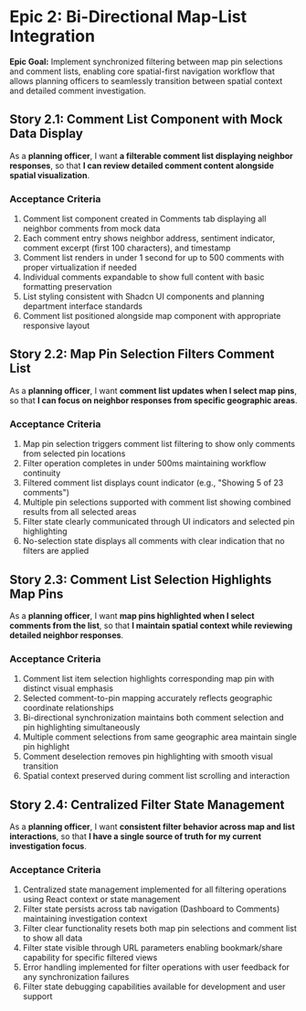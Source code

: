 # Epic 2: Bi-Directional Map-List Integration

**Epic Goal:** Implement synchronized filtering between map pin selections and comment lists, enabling core spatial-first navigation workflow that allows planning officers to seamlessly transition between spatial context and detailed comment investigation.

## Story 2.1: Comment List Component with Mock Data Display

As a **planning officer**,
I want **a filterable comment list displaying neighbor responses**,
so that **I can review detailed comment content alongside spatial visualization**.

### Acceptance Criteria
1. Comment list component created in Comments tab displaying all neighbor comments from mock data
2. Each comment entry shows neighbor address, sentiment indicator, comment excerpt (first 100 characters), and timestamp
3. Comment list renders in under 1 second for up to 500 comments with proper virtualization if needed
4. Individual comments expandable to show full content with basic formatting preservation
5. List styling consistent with Shadcn UI components and planning department interface standards
6. Comment list positioned alongside map component with appropriate responsive layout

## Story 2.2: Map Pin Selection Filters Comment List

As a **planning officer**,
I want **comment list updates when I select map pins**,
so that **I can focus on neighbor responses from specific geographic areas**.

### Acceptance Criteria
1. Map pin selection triggers comment list filtering to show only comments from selected pin locations
2. Filter operation completes in under 500ms maintaining workflow continuity
3. Filtered comment list displays count indicator (e.g., "Showing 5 of 23 comments")
4. Multiple pin selections supported with comment list showing combined results from all selected areas
5. Filter state clearly communicated through UI indicators and selected pin highlighting
6. No-selection state displays all comments with clear indication that no filters are applied

## Story 2.3: Comment List Selection Highlights Map Pins

As a **planning officer**,
I want **map pins highlighted when I select comments from the list**,
so that **I maintain spatial context while reviewing detailed neighbor responses**.

### Acceptance Criteria
1. Comment list item selection highlights corresponding map pin with distinct visual emphasis
2. Selected comment-to-pin mapping accurately reflects geographic coordinate relationships
3. Bi-directional synchronization maintains both comment selection and pin highlighting simultaneously
4. Multiple comment selections from same geographic area maintain single pin highlight
5. Comment deselection removes pin highlighting with smooth visual transition
6. Spatial context preserved during comment list scrolling and interaction

## Story 2.4: Centralized Filter State Management

As a **planning officer**,
I want **consistent filter behavior across map and list interactions**,
so that **I have a single source of truth for my current investigation focus**.

### Acceptance Criteria
1. Centralized state management implemented for all filtering operations using React context or state management
2. Filter state persists across tab navigation (Dashboard to Comments) maintaining investigation context
3. Filter clear functionality resets both map pin selections and comment list to show all data
4. Filter state visible through URL parameters enabling bookmark/share capability for specific filtered views
5. Error handling implemented for filter operations with user feedback for any synchronization failures
6. Filter state debugging capabilities available for development and user support
